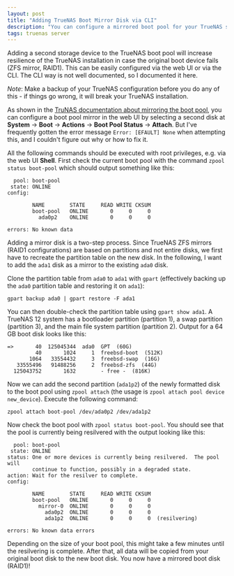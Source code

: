 ```yaml
---
layout: post
title: "Adding TrueNAS Boot Mirror Disk via CLI"
description: "You can configure a mirrored boot pool for your TrueNAS system using the CLI."
tags: truenas server
---
```


Adding a second storage device to the TrueNAS boot pool will increase resilience of the TrueNAS installation in case the original boot device fails (ZFS mirror, RAID1). This can be easily configured via the web UI or via the CLI. The CLI way is not well documented, so I documented it here.

*Note*: Make a backup of your TrueNAS configuration before you do any of this - if things go wrong, it will break your TrueNAS installation.

As shown in the [TruNAS documentation about mirroring the boot pool](https://www.truenas.com/docs/core/system/boot/bootpoolmirror/), you can configure a boot pool mirror in the web UI by selecting a second disk at **System** -> **Boot** -> **Actions** -> **Boot Pool Status** -> **Attach**. But I've frequently gotten the error message `Error: [EFAULT] None` when attempting this, and I couldn't figure out why or how to fix it.

All the following commands should be executed with root privileges, e.g. via the web UI **Shell**. First check the current boot pool with the command `zpool status boot-pool` which should output something like this:

```
  pool: boot-pool
 state: ONLINE
config:

        NAME        STATE     READ WRITE CKSUM
        boot-pool   ONLINE       0     0     0
          ada0p2    ONLINE       0     0     0

errors: No known data
```

Adding a mirror disk is a two-step process. Since TrueNAS ZFS mirrors (RAID1 configurations) are based on partitions and not entire disks, we first have to recreate the partition table on the new disk. In the following, I want to add the `ada1` disk as a mirror to the existing `ada0` disk.

Clone the partition table from `ada0` to `ada1` with `gpart` (effectively backing up the `ada0` partition table and restoring it on `ada1`):

```shell
gpart backup ada0 | gpart restore -F ada1
```

You can then double-check the partition table using `gpart show ada1`. A TrueNAS 12 system has a bootloader partition (partition 1), a swap partition (partition 3), and the main file system partition (partition 2). Output for a 64 GB boot disk looks like this:

```text
=>       40  125045344  ada0  GPT  (60G)
         40       1024     1  freebsd-boot  (512K)
       1064   33554432     3  freebsd-swap  (16G)
   33555496   91488256     2  freebsd-zfs  (44G)
  125043752       1632        - free -  (816K)
```

Now we can add the second partition (`ada1p2`) of the newly formatted disk to the boot pool using `zpool attach` (the usage is `zpool attach pool device new_device`). Execute the following command:

```shell
zpool attach boot-pool /dev/ada0p2 /dev/ada1p2
```

Now check the boot pool with `zpool status boot-pool`. You should see that the pool is currently being resilvered with the output looking like this:

```text
  pool: boot-pool
 state: ONLINE
status: One or more devices is currently being resilvered.  The pool will
        continue to function, possibly in a degraded state.
action: Wait for the resilver to complete.
config:

        NAME        STATE     READ WRITE CKSUM
        boot-pool   ONLINE       0     0     0
          mirror-0  ONLINE       0     0     0
            ada0p2  ONLINE       0     0     0
            ada1p2  ONLINE       0     0     0  (resilvering)

errors: No known data errors
```

Depending on the size of your boot pool, this might take a few minutes until the resilvering is complete. After that, all data will be copied from your original boot disk to the new boot disk. You now have a mirrored boot disk (RAID1)!
